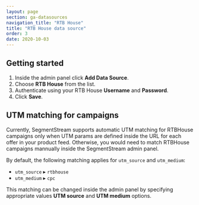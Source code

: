 ```yaml
---
layout: page
section: ga-datasources
navigation_title: "RTB House"
title: "RTB House data source"
order: 3
date: 2020-10-03
---
```


## Getting started

1. Inside the admin panel click **Add Data Source**.
2. Choose **RTB House** from the list.
3. Authenticate using your RTB House **Username** and **Password**.
4. Click **Save**.

## UTM matching for campaigns

Currently, SegmentStream supports automatic UTM matching for RTBHouse campaigns only when UTM params are defined inside the URL for each offer in your product feed. Otherwise, you would need to match RTBHouse campaigns mannually inside the SegmentStream admin panel.

By default, the following matching applies for `utm_source` and `utm_medium`:
* `utm_source` ▸ `rtbhouse`
* `utm_medium` ▸ `cpc`

This matching can be changed inside the admin panel by specifying appropriate values **UTM source** and **UTM medium** options.
